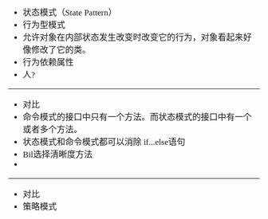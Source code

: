 <span  style="font-family: Simsun,serif; font-size: 17px; ">

- 状态模式（State Pattern）
- 行为型模式
- 允许对象在内部状态发生改变时改变它的行为，对象看起来好像修改了它的类。
- 行为依赖属性
- 人?

---

- 对比
- 命令模式的接口中只有一个方法。而状态模式的接口中有一个或者多个方法。
- 状态模式和命令模式都可以消除 if...else语句
- Bil选择清晰度方法
- 

---

- 对比
- 策略模式

</span>